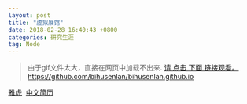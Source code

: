```yaml
---
layout: post
title: "虚拟展馆"
date: 2018-02-28 16:40:43 +0800
categories: 研究生涯
tag: Node
---
```


>由于gif文件太大，直接在网页中加载不出来.
[请  点击 下面 链接观看。](https://github.com/bihusenlan/bihusenlan.github.io.git)
https://github.com/bihusenlan/bihusenlan.github.io
 

 <a href="/bihusenlan.github.io/README.md">雅虎</a>
 <a class="intro" href="/niming-resume/" target="_blank">中文简历</a>
